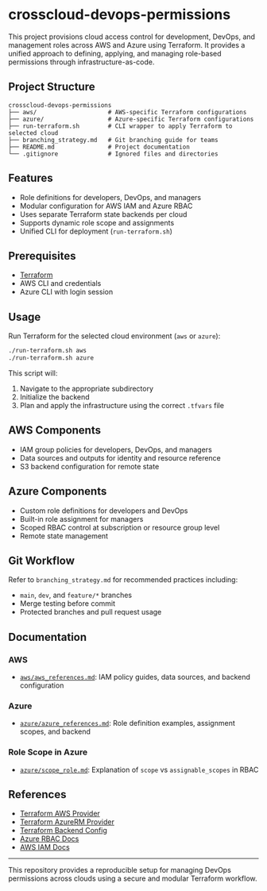 # crosscloud-devops-permissions

This project provisions cloud access control for development, DevOps, and management roles across AWS and Azure using Terraform. It provides a unified approach to defining, applying, and managing role-based permissions through infrastructure-as-code.

## Project Structure

```
crosscloud-devops-permissions
├── aws/                    # AWS-specific Terraform configurations
├── azure/                  # Azure-specific Terraform configurations
├── run-terraform.sh        # CLI wrapper to apply Terraform to selected cloud
├── branching_strategy.md   # Git branching guide for teams
├── README.md               # Project documentation
└── .gitignore              # Ignored files and directories
```

## Features

- Role definitions for developers, DevOps, and managers
- Modular configuration for AWS IAM and Azure RBAC
- Uses separate Terraform state backends per cloud
- Supports dynamic role scope and assignments
- Unified CLI for deployment (`run-terraform.sh`)

## Prerequisites

- [Terraform](https://developer.hashicorp.com/terraform/downloads)
- AWS CLI and credentials
- Azure CLI with login session

## Usage

Run Terraform for the selected cloud environment (`aws` or `azure`):

```bash
./run-terraform.sh aws
./run-terraform.sh azure
```

This script will:

1. Navigate to the appropriate subdirectory
2. Initialize the backend
3. Plan and apply the infrastructure using the correct `.tfvars` file

## AWS Components

- IAM group policies for developers, DevOps, and managers
- Data sources and outputs for identity and resource reference
- S3 backend configuration for remote state

## Azure Components

- Custom role definitions for developers and DevOps
- Built-in role assignment for managers
- Scoped RBAC control at subscription or resource group level
- Remote state management

## Git Workflow

Refer to `branching_strategy.md` for recommended practices including:

- `main`, `dev`, and `feature/*` branches
- Merge testing before commit
- Protected branches and pull request usage

## Documentation

### AWS

- [`aws/aws_references.md`](aws/aws_references.md): IAM policy guides, data sources, and backend configuration

### Azure

- [`azure/azure_references.md`](azure/azure_references.md): Role definition examples, assignment scopes, and backend

### Role Scope in Azure

- [`azure/scope_role.md`](azure/scope_role.md): Explanation of `scope` vs `assignable_scopes` in RBAC

## References

- [Terraform AWS Provider](https://registry.terraform.io/providers/hashicorp/aws/latest/docs)
- [Terraform AzureRM Provider](https://registry.terraform.io/providers/hashicorp/azurerm/latest/docs)
- [Terraform Backend Config](https://developer.hashicorp.com/terraform/language/settings/backends)
- [Azure RBAC Docs](https://learn.microsoft.com/en-us/azure/role-based-access-control/overview)
- [AWS IAM Docs](https://docs.aws.amazon.com/IAM/latest/UserGuide/)

---

This repository provides a reproducible setup for managing DevOps permissions across clouds using a secure and modular Terraform workflow.
